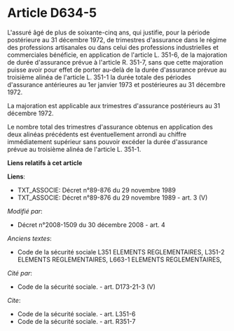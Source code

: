 # Article D634-5

L'assuré âgé de plus de soixante-cinq ans, qui justifie, pour la période postérieure au 31 décembre 1972, de trimestres
d'assurance dans le régime des professions artisanales ou dans celui des professions industrielles et commerciales bénéficie,
en application de l'article L. 351-6, de la majoration de durée d'assurance prévue à l'article R. 351-7, sans que cette
majoration puisse avoir pour effet de porter au-delà de la durée d'assurance prévue au troisième alinéa de l'article L. 351-1
la durée totale des périodes d'assurance antérieures au 1er janvier 1973 et postérieures au 31 décembre 1972. 

La majoration est applicable aux trimestres d'assurance postérieurs au 31 décembre 1972. 

Le nombre total des trimestres d'assurance obtenus en application des deux alinéas précédents est éventuellement arrondi au
chiffre immédiatement supérieur sans pouvoir excéder la durée d'assurance prévue au troisième alinéa de l'article L. 351-1.

**Liens relatifs à cet article**

**Liens**:

  - TXT_ASSOCIE: Décret n°89-876 du 29 novembre 1989
  - TXT_ASSOCIE: Décret n°89-876 du 29 novembre 1989 - art. 3 (V)

_Modifié par_:

  - Décret n°2008-1509 du 30 décembre 2008 - art. 4

_Anciens textes_:

  - Code de la sécurité sociale L351 ELEMENTS REGLEMENTAIRES, L351-2 ELEMENTS REGLEMENTAIRES, L663-1 ELEMENTS REGLEMENTAIRES,

_Cité par_:

  - Code de la sécurité sociale. - art. D173-21-3 (V)

_Cite_:

  - Code de la sécurité sociale. - art. L351-6
  - Code de la sécurité sociale. - art. R351-7
